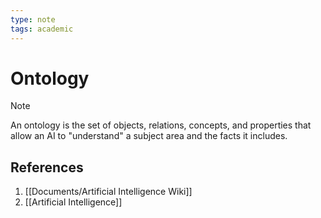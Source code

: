 ```yaml
---
type: note
tags: academic
---
```


# Ontology

> [!note] 
> An ontology is the set of objects, relations, concepts, and properties that allow an AI to "understand" a subject area and the facts it includes.

## References
1. [[Documents/Artificial Intelligence Wiki]]
2. [[Artificial Intelligence]]